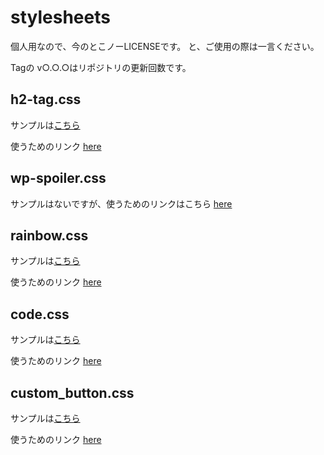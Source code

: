 # stylesheets
個人用なので、今のとこノーLICENSEです。
と、ご使用の際は一言ください。

Tagの v○.○.○はリポジトリの更新回数です。

## h2-tag.css
サンプルは[こちら](https://firesepichub-14.github.io/stylesheets/sample_pages/h2-tag.html)

使うためのリンク
[here](https://firesepichub-14.github.io/stylesheets/css/h2-tag.css)

## wp-spoiler.css
サンプルはないですが、使うためのリンクはこちら
[here](https://firesepichub-14.github.io/stylesheets/css/wp-spoiler.css)


## rainbow.css
サンプルは[こちら](https://firesepichub-14.github.io/stylesheets/sample_pages/rainbow.html)

使うためのリンク
[here](https://firesepichub-14.github.io/stylesheets/css/rainbow.css)


## code.css
サンプルは[こちら](https://firesepichub-14.github.io/stylesheets/sample_pages/code.html)

使うためのリンク
[here](https://firesepichub-14.github.io/stylesheets/css/code.css)


## custom_button.css
サンプルは[こちら](https://firesepichub-14.github.io/stylesheets/sample_pages/custom_button.html)

使うためのリンク
[here](https://firesepichub-14.github.io/stylesheets/css/custom_button.css)